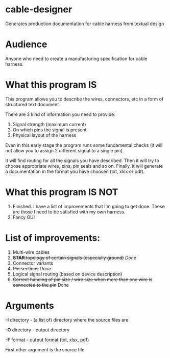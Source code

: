 # cable-designer
Generates production documentation for cable harness from textual design

# Audience
Anyone who need to create a manufacturing specification for cable harness.

# What this program IS
This program allows you to describe the wires, connectors, etc in a form of 
structured text document. 

There are 3 kind of information you need to provide:
1. Signal strength (maximum current)
2. On which pins the signal is present
3. Physical layout of the harness 

Even in this early stage the program runs some 
fundamental checks (it will not allow you to assign 2 different signal to 
a single pin).

It will find routing for all the signals you have described. Then it will 
try to choose appropriate wires, pins, pin seals and so on. Finally, it will
generate a documentation in the format you have choosen (txt, xlsx or pdf).

# What this program IS NOT
1. Finished. I have a list of improvements that I'm going to get done. These are 
those I need to be satisfied with my own harness.
2. Fancy GUI

# List of improvements:

1. Multi-wire cables
2. <del>**STAR** topology of certain signals (especially ground)</del> *Done*
3. Connector variants
4. <del>Pin sections</del> *Done*
5. Logical signal routing (based on device description)
6. <del>Correct handing of pin size / wire size when more than one wire is 
connected to the pin</del> Done


# Arguments
**-I** directory - (a list of) directory where the source files are

**-O** directory - output directory

**-F** format - output format (txt, xlsx, pdf)

First other argument is the source file.